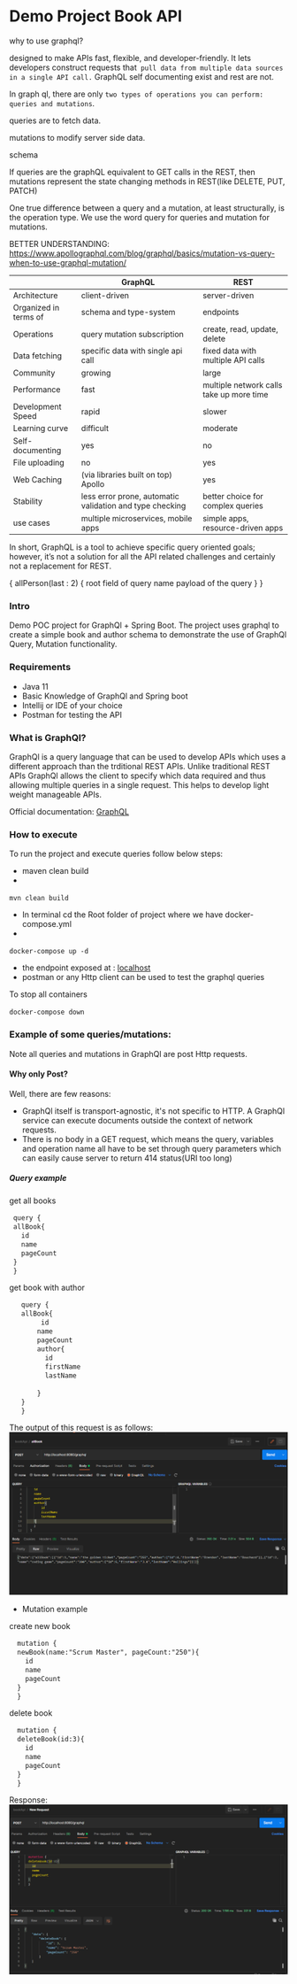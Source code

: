 # Demo Project Book API

why to use graphql?

designed to make APIs fast, flexible, and developer-friendly.
It lets developers construct requests that` pull data from multiple data sources in a single API call.`
GraphQL self documenting exist and rest are not.

In graph ql,
there are only `two types of operations you can perform: queries and mutations`.


queries are to fetch data.


mutations to modify server side data.

schema

If queries are the graphQL equivalent to GET calls in the REST, then mutations represent the state changing methods in REST(like DELETE, PUT, PATCH)

One true difference between a query and a mutation, at least structurally, is the operation type.
We use the word query for queries and mutation for mutations.


BETTER UNDERSTANDING: https://www.apollographql.com/blog/graphql/basics/mutation-vs-query-when-to-use-graphql-mutation/

|                           | GraphQL    | REST  |
| ------- | --- | --- |
| Architecture              | client-driven | server-driven |
| Organized in terms of     | schema and type-system | endpoints |
| Operations                | query mutation subscription | create, read, update, delete |
| Data fetching             | specific data with single api call | fixed data with multiple API calls |
| Community                 | growing | large |
| Performance               | fast | multiple network calls take up more time |
| Development Speed         | rapid | slower |
| Learning curve            | difficult | moderate |
| Self-documenting          | yes  | no |
| File uploading            | no | yes |
| Web Caching               | (via libraries built on top) Apollo | yes |
| Stability                 | less error prone, automatic validation and type checking  | better choice for complex queries |
| use cases                 | multiple microservices, mobile apps | simple apps, resource-driven apps |

In short, GraphQL is a tool to achieve specific query oriented goals; however, it’s not a solution for all the API related challenges and certainly not a replacement for REST.

{
    allPerson(last : 2) { root field of query 
        name  payload of the query 
        }
    }


### Intro
Demo POC project for GraphQl + Spring Boot. 
The project uses graphql to create a simple book and author schema to demonstrate the use of GraphQl
Query, Mutation functionality.

### Requirements
- Java 11
- Basic Knowledge of GraphQl and Spring boot
- Intellij or IDE of your choice
- Postman for testing the API

### What is GraphQl?

GraphQl is a query language that can be used to develop APIs which uses a different approach than the trditional
REST APIs. Unlike traditional REST APIs GraphQl allows the client to specify which data required and thus allowing multiple 
queries in a single request. This helps to develop light weight manageable APIs. 

Official documentation: [GraphQL](https://graphql.org/)

### How to execute
To run the project and execute queries follow below steps:
 * maven clean build
 * 
``
mvn clean build
 ``
 * In terminal cd the Root folder of project where we have docker-compose.yml
 * 
``
docker-compose up -d
 ``
 * the endpoint exposed at : [localhost](http://localhost:8080/graphql)
 * postman or any Http client can be used to test the graphql queries

To stop all containers

``
docker-compose down
``

 
 ###  Example of some queries/mutations:
Note all queries and mutations in GraphQl are post Http requests.

#### Why only Post?
Well, there are few reasons:
* GraphQl itself is transport-agnostic, it's not specific to HTTP. A GraphQl service can execute documents outside the context of network requests.
* There is no body in a GET request, which means the query, variables and operation name all have to be set through query parameters which
  can easily cause server to return 414 status(URI too long)


##### Query example 
 get all books
 ```
  query {
  allBook{
    id
    name
    pageCount
  }
  }
```

get book with author
``` 
   query {
   allBook{
        id
       name
       pageCount
       author{
         id
         firstName
         lastName
  
       }
   }
   }
```
The output of this request is as follows:
![allBook](/img/allBook.png)

* Mutation example

create new book
```
  mutation {
  newBook(name:"Scrum Master", pageCount:"250"){
    id
    name
    pageCount
  }
  }
``` 

delete book
```
  mutation {
  deleteBook(id:3){
    id
    name
    pageCount
  }
  }
```
Response:
![deleteBook](/img/deleteBook.png)